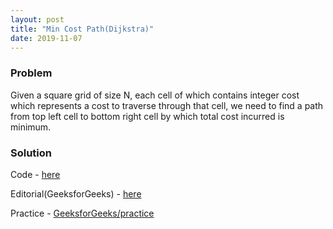 ```yaml
---
layout: post
title: "Min Cost Path(Dijkstra)"
date: 2019-11-07
---
```


### Problem
Given a square grid of size N, each cell of which contains integer cost which represents a cost to traverse through that cell, we need to find a path from top left cell to bottom right cell by which total cost incurred is minimum.

### Solution
Code - [here](/code/min_cost.cpp)

Editorial(GeeksforGeeks) - [here](geeksforgeeks.org/minimum-cost-path-left-right-bottom-moves-allowed/)

Practice - [GeeksforGeeks/practice](https://practice.geeksforgeeks.org/problems/minimum-cost-path/0)
